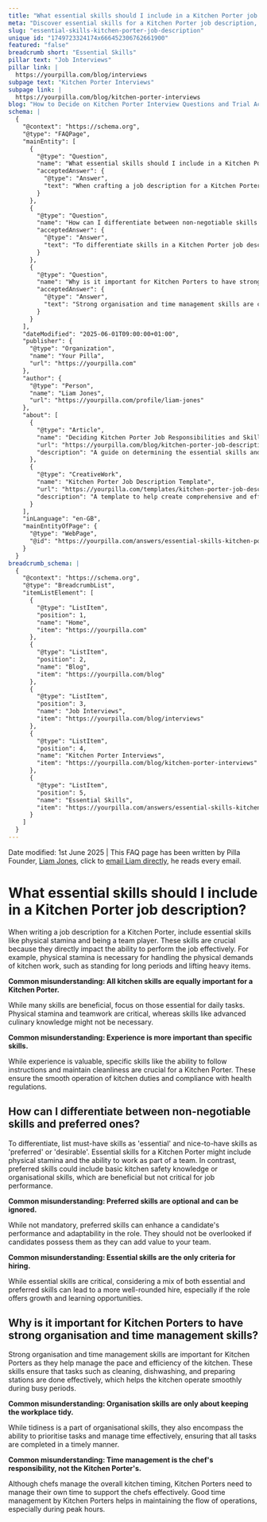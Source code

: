 ```yaml
---
title: "What essential skills should I include in a Kitchen Porter job description?"
meta: "Discover essential skills for a Kitchen Porter job description, including physical stamina and teamwork, and learn to differentiate essential from preferred skills."
slug: "essential-skills-kitchen-porter-job-description"
unique id: "1749723324174x666452306762661900"
featured: "false"
breadcrumb short: "Essential Skills"
pillar text: "Job Interviews"
pillar link: |
  https://yourpilla.com/blog/interviews
subpage text: "Kitchen Porter Interviews"
subpage link: |
  https://yourpilla.com/blog/kitchen-porter-interviews
blog: "How to Decide on Kitchen Porter Interview Questions and Trial Activities"
schema: |
  {
    "@context": "https://schema.org",
    "@type": "FAQPage",
    "mainEntity": [
      {
        "@type": "Question",
        "name": "What essential skills should I include in a Kitchen Porter job description?",
        "acceptedAnswer": {
          "@type": "Answer",
          "text": "When crafting a job description for a Kitchen Porter, highlight essential skills like physical stamina and teamwork. Physical stamina helps with handling the demands of kitchen work such as standing for extended periods and carrying heavy objects. Teamwork is vital for effective job performance and collaborative operations in a busy kitchen environment."
        }
      },
      {
        "@type": "Question",
        "name": "How can I differentiate between non-negotiable skills and preferred ones in a Kitchen Porter job description?",
        "acceptedAnswer": {
          "@type": "Answer",
          "text": "To differentiate skills in a Kitchen Porter job description, categorise must-have skills as 'essential' and beneficial skills as 'preferred' or 'desirable'. Essential skills, such as physical stamina and teamwork, are crucial for performance, while preferred skills, like kitchen safety knowledge, can enhance a candidate's adaptability and contribution."
        }
      },
      {
        "@type": "Question",
        "name": "Why is it important for Kitchen Porters to have strong organisation and time management skills?",
        "acceptedAnswer": {
          "@type": "Answer",
          "text": "Strong organisation and time management skills are crucial for Kitchen Porters as they help to maintain the efficiency and pace of kitchen operations. These skills ensure that tasks like cleaning and dishwashing are carried out effectively, facilitating smooth operation of the kitchen during busy periods."
        }
      }
    ],
    "dateModified": "2025-06-01T09:00:00+01:00",
    "publisher": {
      "@type": "Organization",
      "name": "Your Pilla",
      "url": "https://yourpilla.com"
    },
    "author": {
      "@type": "Person",
      "name": "Liam Jones",
      "url": "https://yourpilla.com/profile/liam-jones"
    },
    "about": [
      {
        "@type": "Article",
        "name": "Deciding Kitchen Porter Job Responsibilities and Skills",
        "url": "https://yourpilla.com/blog/kitchen-porter-job-description",
        "description": "A guide on determining the essential skills and responsibilities for a Kitchen Porter role."
      },
      {
        "@type": "CreativeWork",
        "name": "Kitchen Porter Job Description Template",
        "url": "https://yourpilla.com/templates/kitchen-porter-job-description",
        "description": "A template to help create comprehensive and effective job descriptions for Kitchen Porters."
      }
    ],
    "inLanguage": "en-GB",
    "mainEntityOfPage": {
      "@type": "WebPage",
      "@id": "https://yourpilla.com/answers/essential-skills-kitchen-porter-job-description"
    }
  }
breadcrumb_schema: |
  {
    "@context": "https://schema.org",
    "@type": "BreadcrumbList",
    "itemListElement": [
      {
        "@type": "ListItem",
        "position": 1,
        "name": "Home",
        "item": "https://yourpilla.com"
      },
      {
        "@type": "ListItem",
        "position": 2,
        "name": "Blog",
        "item": "https://yourpilla.com/blog"
      },
      {
        "@type": "ListItem",
        "position": 3,
        "name": "Job Interviews",
        "item": "https://yourpilla.com/blog/interviews"
      },
      {
        "@type": "ListItem",
        "position": 4,
        "name": "Kitchen Porter Interviews",
        "item": "https://yourpilla.com/blog/kitchen-porter-interviews"
      },
      {
        "@type": "ListItem",
        "position": 5,
        "name": "Essential Skills",
        "item": "https://yourpilla.com/answers/essential-skills-kitchen-porter-job-description"
      }
    ]
  }
---
```


Date modified: 1st June 2025 | This FAQ page has been written by Pilla Founder, [Liam Jones](https://yourpilla.com/profile/liam-jones), click to [email Liam directly](https://mailto:liam@yourpilla.com), he reads every email.

# What essential skills should I include in a Kitchen Porter job description?

When writing a job description for a Kitchen Porter, include essential skills like physical stamina and being a team player. These skills are crucial because they directly impact the ability to perform the job effectively. For example, physical stamina is necessary for handling the physical demands of kitchen work, such as standing for long periods and lifting heavy items.

**Common misunderstanding: All kitchen skills are equally important for a Kitchen Porter.**

While many skills are beneficial, focus on those essential for daily tasks. Physical stamina and teamwork are critical, whereas skills like advanced culinary knowledge might not be necessary.

**Common misunderstanding: Experience is more important than specific skills.**

While experience is valuable, specific skills like the ability to follow instructions and maintain cleanliness are crucial for a Kitchen Porter. These ensure the smooth operation of kitchen duties and compliance with health regulations.

## How can I differentiate between non-negotiable skills and preferred ones?

To differentiate, list must-have skills as 'essential' and nice-to-have skills as 'preferred' or 'desirable'. Essential skills for a Kitchen Porter might include physical stamina and the ability to work as part of a team. In contrast, preferred skills could include basic kitchen safety knowledge or organisational skills, which are beneficial but not critical for job performance.

**Common misunderstanding: Preferred skills are optional and can be ignored.**

While not mandatory, preferred skills can enhance a candidate's performance and adaptability in the role. They should not be overlooked if candidates possess them as they can add value to your team.

**Common misunderstanding: Essential skills are the only criteria for hiring.**

While essential skills are critical, considering a mix of both essential and preferred skills can lead to a more well-rounded hire, especially if the role offers growth and learning opportunities.

## Why is it important for Kitchen Porters to have strong organisation and time management skills?

Strong organisation and time management skills are important for Kitchen Porters as they help manage the pace and efficiency of the kitchen. These skills ensure that tasks such as cleaning, dishwashing, and preparing stations are done effectively, which helps the kitchen operate smoothly during busy periods.

**Common misunderstanding: Organisation skills are only about keeping the workplace tidy.**

While tidiness is a part of organisational skills, they also encompass the ability to prioritise tasks and manage time effectively, ensuring that all tasks are completed in a timely manner.

**Common misunderstanding: Time management is the chef's responsibility, not the Kitchen Porter's.**

Although chefs manage the overall kitchen timing, Kitchen Porters need to manage their own time to support the chefs effectively. Good time management by Kitchen Porters helps in maintaining the flow of operations, especially during peak hours.